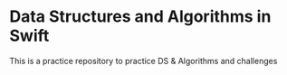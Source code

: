 # Data Structures and Algorithms in Swift

This is a practice repository to practice DS & Algorithms and challenges


